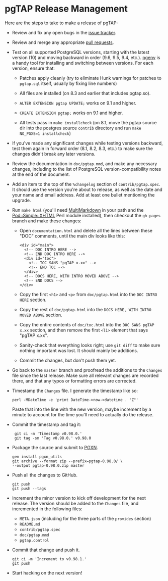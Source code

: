pgTAP Release Management
========================

Here are the steps to take to make a release of pgTAP:

*   Review and fix any open bugs in the
    [issue tracker](https://github.com/theory/pgtap/issues).

*   Review and merge any appropriate
    [pull requests](https://github.com/theory/pgtap/pulls).

*   Test on all supported PostgreSQL versions, starting with the latest version
    (10) and moving backward in order (9.6, 9.5, 9.4, etc.).
    [pgenv](https://github.com/theory/pgenv/) is a handy tool for installing and
    switching between versions. For each version, ensure that:

    +   Patches apply cleanly (try to eliminate Hunk warnings for patches to
        `pgtap.sql` itself, usually by fixing line numbers)

    +   All files are installed (on 8.3 and earlier that includes pgtap.so).

    +   `ALTER EXTENSION pgtap UPDATE;` works on 9.1 and higher.

    +   `CREATE EXTENSION pgtap;` works on 9.1 and higher.

    +   All tests pass in `make installcheck` (on 8.1, move the pgtap source
        dir into the postgres source `contrib` directory and run
        `make NO_PGXS=1 installcheck`)

*   If you've made any significant changes while testing versions backward, test
    them again in forward order (8.1, 8.2, 8.3, etc.) to make sure the changes
    didn't break any later versions.

*   Review the documentation in `doc/pgtap.mmd`, and make any necessary changes,
    including to the list of PostgreSQL version-compatibility notes at the end
    of the document.

*   Add an item to the top of the `%changelog` section of `contrib/pgtap.spec`.
    It should use the version you're about to release, as well as the date and
    your name and email address. Add at least one bullet mentioning the
    upgrade.

*   Run `make html` (you'll need
    [MultiMarkdown](http://fletcherpenney.net/multimarkdown/) in your path and
    the [Pod::Simple::XHTML](https://metacpan.org/module/Pod::Simple::XHTML)
    Perl module installed), then checkout the `gh-pages` branch and make these
    changes:

    +   Open `documentation.html` and delete all the lines between these "DOC"
        comments, until the main div looks like this:

            <div id="main">
              <!-- DOC INTRO HERE -->
              <!-- END DOC INTRO HERE -->
              <div id="toc">
                <!-- TOC SANS "pgTAP x.xx" -->
                <!-- END TOC -->
              </div>
              <!-- DOCS HERE, WITH INTRO MOVED ABOVE -->
              <!-- END DOCS -->
            </div>

    +   Copy the first `<h1>` and `<p>` from `doc/pgtap.html` into the
        `DOC INTRO HERE` section.

    +   Copy the rest of `doc/pgtap.html` into the
        `DOCS HERE, WITH INTRO MOVED ABOVE` section.

    +   Copy the entire contents of `doc/toc.html` into the
        `DOC SANS pgTAP x.xx` section, and then remove the first `<li>` element that
        says "pgTAP x.xx".

    +   Sanity-check that everything looks right; use `git diff` to make sure
        nothing important was lost. It should mainly be additions.

    +   Commit the changes, but don't push them yet.

*   Go back to the `master` branch and proofread the additions to the `Changes`
    file since the last release. Make sure all relevant changes are recorded
    there, and that any typos or formatting errors are corrected.

*   Timestamp the `Changes` file. I generate the timestamp like so:

        perl -MDateTime -e 'print DateTime->now->datetime . "Z"'

    Paste that into the line with the new version, maybe increment by a minute
    to account for the time you'll need to actually do the release.

*   Commit the timestamp and tag it:

         git ci -m 'Timestamp v0.98.0.'
         git tag -sm 'Tag v0.98.0.' v0.98.0

*   Package the source and submit to [PGXN](http://manager.pgxn.org/).

        gem install pgxn_utils
        git archive --format zip --prefix=pgtap-0.98.0/ \
        --output pgtap-0.98.0.zip master

*   Push all the changes to GitHub.

        git push
        git push --tags

*   Increment the minor version to kick off development for the next release.
    The version should be added to the `Changes` file, and incremented in the
    following files:

    +   `META.json` (including for the three parts of the `provides` section)
    +   `README.md`
    +   `contrib/pgtap.spec`
    +   `doc/pgtap.mmd`
    +   `pgtap.control`

*   Commit that change and push it.

        git ci -m 'Increment to v0.98.1.'
        git push

*   Start hacking on the next version!
